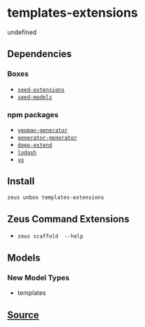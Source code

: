 
templates-extensions
====================


undefined



## Dependencies
### Boxes
* [`seed-extensions`](seed-extensions.md)
* [`seed-models`](seed-models.md)
### npm packages
* [`yeoman-generator`](http://npmjs.com/package/yeoman-generator)
* [`generator-generator`](http://npmjs.com/package/generator-generator)
* [`deep-extend`](http://npmjs.com/package/deep-extend)
* [`lodash`](http://npmjs.com/package/lodash)
* [`yo`](http://npmjs.com/package/yo)


## Install
```bash
zeus unbox templates-extensions
```



## Zeus Command Extensions
* ```zeus scaffold  --help```


## Models
### New Model Types
* templates


## [Source](https://github.com/liquidapps-io/zeus-sdk/tree/master/boxes/groups/templates/templates-extensions)